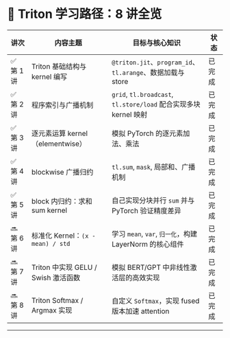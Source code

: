 
# 🚀 Triton 学习路径：8 讲全览

| 讲次       | 内容主题                          | 目标与核心知识                                                  | 状态             |
| -------- | ----------------------------- | -------------------------------------------------------- | -------------- |
| ✅ 第 1 讲  | Triton 基础结构与 kernel 编写        | `@triton.jit`、`program_id`、`tl.arange`、数据加载与 store       | 已完成            |
| ✅ 第 2 讲  | 程序索引与广播机制                     | `grid`, `tl.broadcast`, `tl.store/load` 配合实现多块 kernel 映射 | 已完成            |
| ✅ 第 3 讲  | 逐元素运算 kernel（elementwise）     | 模拟 PyTorch 的逐元素加法、乘法                                     | 已完成            |
| ✅ 第 4 讲  | blockwise 广播归约                | `tl.sum`, `mask`, 局部和、广播机制                               | 已完成            |
| ✅ 第 5 讲  | block 内归约：求和 sum kernel       | 自己实现分块并行 `sum` 并与 PyTorch 验证精度差异                         | 已完成  |
| 🔜 第 6 讲 | 标准化 Kernel：`(x - mean) / std` | 学习 `mean`, `var`, `归一化`，构建 LayerNorm 的核心组件               | 已完成            |
| 🔜 第 7 讲 | Triton 中实现 GELU / Swish 激活函数  | 模拟 BERT/GPT 中非线性激活层的高效实现                                 | 已完成            |
| 🔜 第 8 讲 | Triton Softmax / Argmax 实现    | 自定义 `Softmax`，实现 fused 版本加速 attention                    | 已完成           |

---
